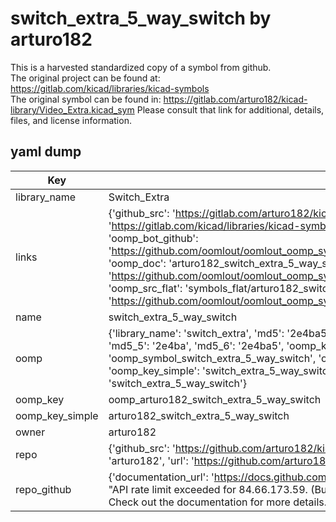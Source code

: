 # switch_extra_5_way_switch by arturo182  
This is a harvested standardized copy of a symbol from github.  
The original project can be found at:  
https://gitlab.com/kicad/libraries/kicad-symbols  
The original symbol can be found in:
https://gitlab.com/arturo182/kicad-library/Video_Extra.kicad_sym
Please consult that link for additional, details, files, and license information.  
## yaml dump  
| Key | Value |  
| --- | --- |  
| library_name | Switch_Extra |  
| links | {'github_src': 'https://gitlab.com/arturo182/kicad-library/Video_Extra.kicad_sym', 'github_src_repo': 'https://gitlab.com/kicad/libraries/kicad-symbols', 'oomp_bot': 'arturo182_switch_extra_5_way_switch/working', 'oomp_bot_github': 'https://github.com/oomlout/oomlout_oomp_symbol_bot/tree/main/arturo182_switch_extra_5_way_switch/working', 'oomp_doc': 'arturo182_switch_extra_5_way_switch/working', 'oomp_doc_github': 'https://github.com/oomlout/oomlout_oomp_symbol_doc/tree/main/arturo182_switch_extra_5_way_switch/working', 'oomp_src_flat': 'symbols_flat/arturo182_switch_extra_5_way_switch/working', 'oomp_src_flat_github': 'https://github.com/oomlout/oomlout_oomp_symbol_src/tree/main/arturo182_switch_extra_5_way_switch/working'} |  
| name | switch_extra_5_way_switch |  
| oomp | {'library_name': 'switch_extra', 'md5': '2e4ba572dfad570cd1a7ec1e9b39660a', 'md5_10': '2e4ba572df', 'md5_5': '2e4ba', 'md5_6': '2e4ba5', 'oomp_key': 'oomp_switch_extra_5_way_switch', 'oomp_key_extra': 'oomp_symbol_switch_extra_5_way_switch', 'oomp_key_full': 'oomp_symbol_switch_extra_5_way_switch_2e4ba5', 'oomp_key_simple': 'switch_extra_5_way_switch', 'owner_name': 'arturo182', 'symbol_name': 'switch_extra_5_way_switch'} |  
| oomp_key | oomp_arturo182_switch_extra_5_way_switch |  
| oomp_key_simple | arturo182_switch_extra_5_way_switch |  
| owner | arturo182 |  
| repo | {'github_src': 'https://github.com/arturo182/kicad-library/Video_Extra.kicad_sym', 'name': 'kicad-library', 'owner': 'arturo182', 'url': 'https://github.com/arturo182/kicad-library'} |  
| repo_github | {'documentation_url': 'https://docs.github.com/rest/overview/resources-in-the-rest-api#rate-limiting', 'message': "API rate limit exceeded for 84.66.173.59. (But here's the good news: Authenticated requests get a higher rate limit. Check out the documentation for more details.)"} |  

